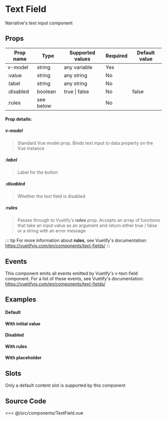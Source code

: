 # Text Field

Narrative's text input component

## Props

| Prop name      | Type         | Supported values  | Required | Default value
| -------------- | ------------ | ----------------- | -------- | -------------
| v-model        | string       | any variable      | Yes      |
| :value 				 | string       | any string        | No       |
| :label         | string       | any string        | No       |
| :disabled      | boolean      | true \| false     | No       | false
| :rules  		 	 | see below    |                   | No       | 

#### Prop details:

##### v-model
> Standard Vue model prop. Binds text input to data property on the Vue instance

##### :label
> Label for the button

##### :disabled
> Whether the text field is disabled

##### :rules
> Passes through to Vuetify's **rules** prop. Accepts an array of functions that take an input value as an argument and return either true / false or a string with an error message

::: tip
For more information about **rules**, see Vuetify's documentation: <a href="https://vuetifyjs.com/en/components/text-fields/">https://vuetifyjs.com/en/components/text-fields/</a>
:::

## Events

This component emits all events emitted by Vuetify's v-text-field component. For a list of these events, see Vuetify's documentation: <a href="https://vuetifyjs.com/en/components/text-fields/">https://vuetifyjs.com/en/components/text-fields/</a>

## Examples

#### Default
<Demo componentName="examples-text-fields-default-doc"/>

#### With initial value
<Demo componentName="examples-text-fields-initial-value-doc"/>

#### Disabled
<Demo componentName="examples-text-fields-disabled-doc"/>

#### With rules
<Demo componentName="examples-text-fields-rules-doc"/>

#### With placeholder
<Demo componentName="examples-text-fields-placeholder-doc"/>

## Slots

Only a default content slot is supported by this component

## Source Code

<SourceCode>
<<< @/src/components/TextField.vue
</SourceCode>

